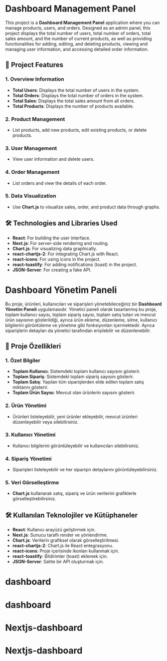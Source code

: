 # Dashboard Management Panel

This project is a **Dashboard Management Panel** application where you can manage products, users, and orders. Designed as an admin panel, this project displays the total number of users, total number of orders, total sales amount, and the number of current products, as well as providing functionalities for adding, editing, and deleting products, viewing and managing user information, and accessing detailed order information.

## 🎯 Project Features

### 1. **Overview Information**
   - **Total Users**: Displays the total number of users in the system.
   - **Total Orders**: Displays the total number of orders in the system.
   - **Total Sales**: Displays the total sales amount from all orders.
   - **Total Products**: Displays the number of products available.

### 2. **Product Management**
   - List products, add new products, edit existing products, or delete products.

### 3. **User Management**
   - View user information and delete users.

### 4. **Order Management**
   - List orders and view the details of each order.

### 5. **Data Visualization**
   - Use **Chart.js** to visualize sales, order, and product data through graphs.

## 🛠️ Technologies and Libraries Used

- **React**: For building the user interface.
- **Next.js**: For server-side rendering and routing.
- **Chart.js**: For visualizing data graphically.
- **react-chartjs-2**: For integrating Chart.js with React.
- **react-icons**: For using icons in the project.
- **react-toastify**: For adding notifications (toast) in the project.
- **JSON-Server**: For creating a fake API.


# Dashboard Yönetim Paneli

Bu proje, ürünleri, kullanıcıları ve siparişleri yönetebileceğiniz bir **Dashboard Yönetim Paneli** uygulamasıdır. Yönetici paneli olarak tasarlanmış bu proje, toplam kullanıcı sayısı, toplam sipariş sayısı, toplam satış tutarı ve mevcut ürün sayısının gösterildiği, ayrıca ürün ekleme, düzenleme, silme, kullanıcı bilgilerini görüntüleme ve yönetme gibi fonksiyonları içermektedir. Ayrıca siparişlerin detayları da yönetici tarafından erişilebilir ve düzenlenebilir.

## 🎯 Proje Özellikleri

### 1. **Özet Bilgiler**
   - **Toplam Kullanıcı**: Sistemdeki toplam kullanıcı sayısını gösterir.
   - **Toplam Sipariş**: Sistemdeki toplam sipariş sayısını gösterir.
   - **Toplam Satış**: Yapılan tüm siparişlerden elde edilen toplam satış miktarını gösterir.
   - **Toplam Ürün Sayısı**: Mevcut olan ürünlerin sayısını gösterir.

### 2. **Ürün Yönetimi**
   - Ürünleri listeleyebilir, yeni ürünler ekleyebilir, mevcut ürünleri düzenleyebilir veya silebilirsiniz.

### 3. **Kullanıcı Yönetimi**
   - Kullanıcı bilgilerini görüntüleyebilir ve kullanıcıları silebilirsiniz.

### 4. **Sipariş Yönetimi**
   - Siparişleri listeleyebilir ve her siparişin detaylarını görüntüleyebilirsiniz.

### 5. **Veri Görselleştirme**
   - **Chart.js** kullanarak satış, sipariş ve ürün verilerini grafiklerle görselleştirebilirsiniz.

## 🛠️ Kullanılan Teknolojiler ve Kütüphaneler

- **React**: Kullanıcı arayüzü geliştirmek için.
- **Next.js**: Sunucu taraflı render ve yönlendirme.
- **Chart.js**: Verilerin grafiksel olarak görselleştirilmesi.
- **react-chartjs-2**: Chart.js ile React entegrasyonu.
- **react-icons**: Proje içerisinde ikonları kullanmak için.
- **react-toastify**: Bildirimler (toast) eklemek için.
- **JSON-Server**: Sahte bir API oluşturmak için.

# dashboard
# dashboard
# Nextjs-dashboard
# Nextjs-dashboard
